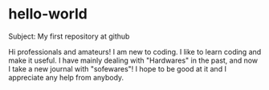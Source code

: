 # hello-world
Subject: My first repository at github

Hi professionals and amateurs!
I am new to coding. I like to learn coding and make it useful. I have mainly dealing with "Hardwares" in the past, and now I take a new journal with "sofewares"!
I hope to be good at it and I appreciate any help from anybody. 
